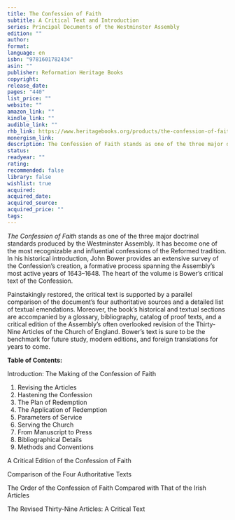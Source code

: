 ```yaml
---
title: The Confession of Faith
subtitle: A Critical Text and Introduction
series: Principal Documents of the Westminster Assembly
edition: ""
author: 
format: 
language: en
isbn: "9781601782434"
asin: ""
publisher: Reformation Heritage Books
copyright: 
release_date: 
pages: "440"
list_price: ""
website: ""
amazon_link: ""
kindle_link: ""
audible_link: ""
rhb_link: https://www.heritagebooks.org/products/the-confession-of-faith-a-critical-text-and-introduction-bower.html
monergism_link: 
description: The Confession of Faith stands as one of the three major doctrinal standards produced by the Westminster Assembly. It has become one of the most recognizable and influential confessions of the Reformed tradition. In his historical introduction, John Bower provides an extensive survey of the Confession’s creation, a formative process spanning the Assembly’s most active years of 1643–1648. The heart of the volume is Bower’s critical text of the Confession.
status: 
readyear: ""
rating: 
recommended: false
library: false
wishlist: true
acquired: 
acquired_date: 
acquired_source: 
acquired_price: ""
tags:
---
```

_The Confession of Faith_ stands as one of the three major doctrinal standards produced by the Westminster Assembly. It has become one of the most recognizable and influential confessions of the Reformed tradition. In his historical introduction, John Bower provides an extensive survey of the Confession’s creation, a formative process spanning the Assembly’s most active years of 1643–1648. The heart of the volume is Bower’s critical text of the Confession. 

Painstakingly restored, the critical text is supported by a parallel comparison of the document’s four authoritative sources and a detailed list of textual emendations. Moreover, the book’s historical and textual sections are accompanied by a glossary, bibliography, catalog of proof texts, and a critical edition of the Assembly’s often overlooked revision of the Thirty-Nine Articles of the Church of England. Bower’s text is sure to be the benchmark for future study, modern editions, and foreign translations for years to come.


**Table of Contents:** 

Introduction: The Making of the Confession of Faith

1. Revising the Articles
2. Hastening the Confession
3. The Plan of Redemption
4. The Application of Redemption
5. Parameters of Service
6. Serving the Church
7. From Manuscript to Press
8. Bibliographical Details
9. Methods and Conventions

A Critical Edition of the Confession of Faith

Comparison of the Four Authoritative Texts

The Order of the Confession of Faith Compared with That of the Irish Articles

The Revised Thirty-Nine Articles: A Critical Text